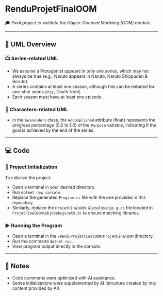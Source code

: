 # RenduProjetFinalOOM

🎓 _Final project to validate the Object-Oriented Modeling (OOM) module._

---

## 🧩 UML Overview

### 📺 Series-related UML

- We assume a Protagonist appears in only one series, which may not always be true (e.g., Naruto appears in Naruto, Naruto Shippuden & Boruto).  
- A series contains at least one season, although this can be debated for one-shot series (e.g., Death Note).  
- Each season must have at least one episode.

### 👥 Characters-related UML

- In the `SeinenHero` class, the `Accomplished` attribute (float) represents the progress percentage (0.0 to 1.0) of the `Purpose` variable, indicating if the goal is achieved by the end of the series.

---

## 💻 Code

### 🚀 Project Initialization

To initialize the project:  
- Open a terminal in your desired directory.  
- Run `dotnet new console`.  
- Replace the generated `Program.cs` file with the one provided in this repository.  
- Similarly, replace the `ProjetFinalOOM.GlobalUsings.g.cs` file located in `ProjetFinalOOM\obj\Debug\net9.0\` to ensure matching libraries.

### ▶️ Running the Program

- Open a terminal in the `/RenduProjetFinalOOM/ProjetFinalOOM` directory.  
- Run the command `dotnet run`.  
- View program output directly in the console.

---

## 📝 Notes

- Code comments were optimized with AI assistance.  
- Series initializations were supplemented by AI (structure created by me; content provided by AI).
